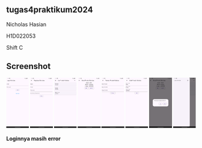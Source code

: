 ## tugas4praktikum2024

Nicholas Hasian

H1D022053

Shift C


## Screenshot

<div style="display: flex; justify-content: space-between;">
 <img src="images/login.png" alt="Tampilan Perkenalan" style="width: 12%;">
 <img src="images/registrasi.png" alt="Tampilan Perkenalan" style="width: 12%;">
 <img src="images/list.png" alt="Tampilan Perkenalan" style="width: 12%;">
 <img src="images/detail.png" alt="Tampilan Perkenalan" style="width: 12%;">
 <img src="images/tambah.png" alt="Tampilan Perkenalan" style="width: 12%;">
 <img src="images/ubah.png" alt="Tampilan Perkenalan" style="width: 12%;">
 <img src="images/hapus.png" alt="Tampilan Perkenalan" style="width: 12%;">
 <img src="images/logout.png" alt="Tampilan Perkenalan" style="width: 12%;">
</div>


#### Loginnya masih error
